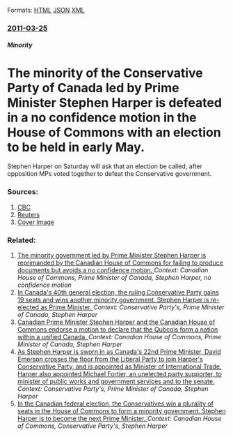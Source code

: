 
Formats: [HTML](/news/2011/03/25/the-minority-of-the-conservative-party-of-canada-led-by-prime-minister-stephen-harper-is-defeated-in-a-no-confidence-motion-in-the-house-of.html)  [JSON](/news/2011/03/25/the-minority-of-the-conservative-party-of-canada-led-by-prime-minister-stephen-harper-is-defeated-in-a-no-confidence-motion-in-the-house-of.json)  [XML](/news/2011/03/25/the-minority-of-the-conservative-party-of-canada-led-by-prime-minister-stephen-harper-is-defeated-in-a-no-confidence-motion-in-the-house-of.xml)  

### [2011-03-25](/news/2011/03/25/index.md)

##### Minority
# The minority of the Conservative Party of Canada led by Prime Minister Stephen Harper is defeated in a no confidence motion in the House of Commons with an election to be held in early May. 

Stephen Harper on Saturday will ask that an election be called, after opposition MPs voted together to defeat the Conservative government.


### Sources:

1. [CBC](http://www.cbc.ca/news/politics/story/2011/03/25/pol-defeat.html)
2. [Reuters](https://www.reuters.com/article/2011/03/25/us-canada-politics-idUSTRE72O0U820110325)
2. [Cover Image](https://i.cbc.ca/1.2049961.1381651543!/httpImage/image.jpg_gen/derivatives/16x9_1180/hi-parliament-852-rtr2kee5.jpg)

### Related:

1. [The minority government led by Prime Minister Stephen Harper is reprimanded by the Canadian House of Commons for failing to produce documents but avoids a no confidence motion. ](/news/2011/03/9/the-minority-government-led-by-prime-minister-stephen-harper-is-reprimanded-by-the-canadian-house-of-commons-for-failing-to-produce-document.md) _Context: Canadian House of Commons, Prime Minister of Canada, Stephen Harper, no confidence motion_
2. [ In Canada's 40th general election, the ruling Conservative Party gains 19 seats and wins another minority government. Stephen Harper is re-elected as Prime Minister. ](/news/2008/10/14/in-canada-s-40th-general-election-the-ruling-conservative-party-gains-19-seats-and-wins-another-minority-government-stephen-harper-is-re.md) _Context: Conservative Party's, Prime Minister of Canada, Stephen Harper_
3. [ Canadian Prime Minister Stephen Harper and the Canadian House of Commons endorse a motion to declare that the Qubcois form a nation within a unified Canada. ](/news/2006/11/27/canadian-prime-minister-stephen-harper-and-the-canadian-house-of-commons-endorse-a-motion-to-declare-that-the-quebecois-form-a-nation-withi.md) _Context: Canadian House of Commons, Prime Minister of Canada, Stephen Harper_
4. [ As Stephen Harper is sworn in as Canada's 22nd Prime Minister, David Emerson crosses the floor from the Liberal Party to join Harper's Conservative Party, and is appointed as Minister of International Trade. Harper also appointed Michael Fortier, an unelected party supporter, to minister of public works and government services and to the senate. ](/news/2006/02/6/as-stephen-harper-is-sworn-in-as-canada-s-22nd-prime-minister-david-emerson-crosses-the-floor-from-the-liberal-party-to-join-harper-s-cons.md) _Context: Conservative Party's, Prime Minister of Canada, Stephen Harper_
5. [ In the Canadian federal election, the Conservatives win a plurality of seats in the House of Commons to form a minority government. Stephen Harper is to become the next Prime Minister. ](/news/2006/01/23/in-the-canadian-federal-election-the-conservatives-win-a-plurality-of-seats-in-the-house-of-commons-to-form-a-minority-government-stephen.md) _Context: Canadian House of Commons, Conservative Party's, Stephen Harper_
